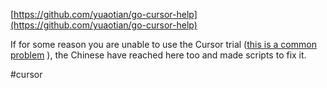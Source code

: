 <!--
date: 2025-01-22T16:22:44
-->

[https://github.com/yuaotian/go-cursor-help](https://github.com/yuaotian/go-cursor-help) 

If for some reason you are unable to use the Cursor trial ([this is a common problem](https://github.com/getcursor/cursor/issues/2459) ), the Chinese have reached here too and made scripts to fix it.


 #cursor